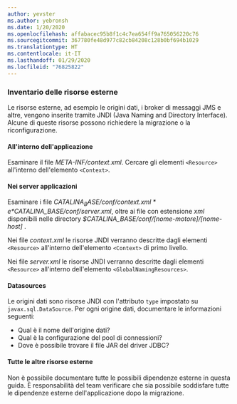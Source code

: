 ```yaml
---
author: yevster
ms.author: yebronsh
ms.date: 1/20/2020
ms.openlocfilehash: affabacec95b8f1c4c7ea654ff9a765056220c76
ms.sourcegitcommit: 367780fe48d977c82cb84208c128b0bf694b1029
ms.translationtype: HT
ms.contentlocale: it-IT
ms.lasthandoff: 01/29/2020
ms.locfileid: "76825822"
---
```

### <a name="inventory-external-resources"></a>Inventario delle risorse esterne

Le risorse esterne, ad esempio le origini dati, i broker di messaggi JMS e altre, vengono inserite tramite JNDI (Java Naming and Directory Interface). Alcune di queste risorse possono richiedere la migrazione o la riconfigurazione.

#### <a name="inside-your-application"></a>All'interno dell'applicazione

Esaminare il file *META-INF/context.xml*. Cercare gli elementi `<Resource>` all'interno dell'elemento `<Context>`.

#### <a name="on-the-application-servers"></a>Nei server applicazioni

Esaminare i file *$CATALINA_BASE/conf/context.xml* e *$CATALINA_BASE/conf/server.xml*, oltre ai file con estensione *xml* disponibili nelle directory *$CATALINA_BASE/conf/[nome-motore]/[nome-host]* .

Nei file *context.xml* le risorse JNDI verranno descritte dagli elementi `<Resource>` all'interno dell'elemento `<Context>` di primo livello.

Nei file *server.xml* le risorse JNDI verranno descritte dagli elementi `<Resource>` all'interno dell'elemento `<GlobalNamingResources>`.

#### <a name="datasources"></a>Datasources

Le origini dati sono risorse JNDI con l'attributo `type` impostato su `javax.sql.DataSource`. Per ogni origine dati, documentare le informazioni seguenti:

* Qual è il nome dell'origine dati?
* Qual è la configurazione del pool di connessioni?
* Dove è possibile trovare il file JAR del driver JDBC?

#### <a name="all-other-external-resources"></a>Tutte le altre risorse esterne

Non è possibile documentare tutte le possibili dipendenze esterne in questa guida. È responsabilità del team verificare che sia possibile soddisfare tutte le dipendenze esterne dell'applicazione dopo la migrazione.
